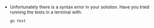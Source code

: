 - Unfortunately there is a syntax error in your solution. Have you tried running the tests in a terminal
with:

  ```bash
  go test
  ```
  
